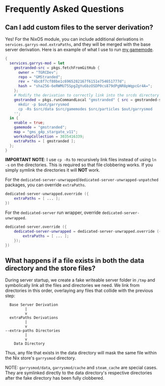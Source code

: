 # Frequently Asked Questions

## Can I add custom files to the server derivation?

Yes! For the NixOS module, you can include additional derivations in `services.garrys-mod.extraPaths`, and they will be merged with the base server derivation. Here is an example of what I use to run [my gamemode](https://github.com/TGRCDev/GMStranded.git).
```nix
{
  services.garrys-mod = let
    gmstranded-src = pkgs.fetchFromGitHub {
      owner = "TGRCDev";
      repo = "GMStranded";
      rev = "4bc8f7cf88be1c6965282167f6151e754651777d";
      hash = "sha256-6eRWMU75SpgZgYu6bzOSDP0cs879dPgNR8pWqpcGr4A=";
    };
    # Modify the derivation to correctly link into the srcds directory
    gmstranded = pkgs.runCommandLocal "gmstranded" { src = gmstranded-src; } ''
      mkdir -p $out/garrysmod
      cp -Rs $src/data $src/gamemodes $src/particles $out/garrysmod
    '';
  in {
    enable = true;
    gamemode = "gmstranded";
    map = "gms_g4p_stargate_v11";
    workshopCollection = 3035416339;
    extraPaths = [ gmstranded ];
  };
}
```

**IMPORTANT NOTE**: I use `cp -Rs` to recursively link files instead of using `ln -s` on the directories. This is required so that file clobbering works. If you simply symlink the directories it will **NOT** work.

For the `dedicated-server-unwrapped`/`dedicated-server-unwrapped-unpatched` packages, you can override `extraPaths`.

```nix
dedicated-server-unwrapped.override ({
    extraPaths = [ ... ];
})
```

For the `dedicated-server` run wrapper, override `dedicated-server-unwrapped`.
```nix
dedicated-server.override ({
    dedicated-server-unwrapped = dedicated-server-unwrapped.override ({
        extraPaths = [ ... ];
    });
})
```

## What happens if a file exists in both the data directory and the store files?

During server startup, we create a fake writeable server folder in `/tmp` and symbolically link all the files and directories we need. We link from directories in this order, overlaying any files that collide with the previous step:
```
  Base Server Derivation
         |
         v
  extraPaths Derivations
         |
         v
--extra-paths Directories
         |
         v
    Data Directory
```

Thus, any file that exists in the data directory will mask the same file within the Nix store's `garrysmod` directory.

NOTE: `garrysmod/data`, `garrysmod/cache` and `steam_cache` are special cases. They are symlinked directly to the data directory's respective directories after the fake directory has been fully clobbered.